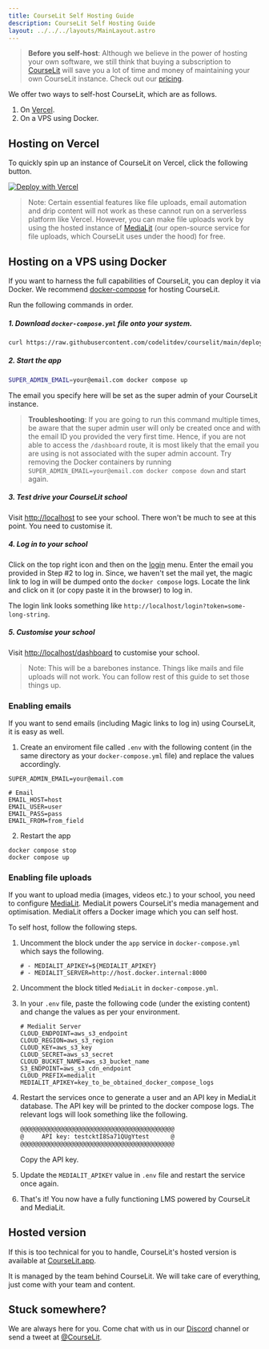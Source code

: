 ```yaml
---
title: CourseLit Self Hosting Guide
description: CourseLit Self Hosting Guide
layout: ../../../layouts/MainLayout.astro
---
```


> **Before you self-host**: Although we believe in the power of hosting your own software, we still think that buying a subscription to [CourseLit](https://courselit.app) will save you a lot of time and money of maintaining your own CourseLit instance. Check out our [pricing](https://courselit.app/#pricing).

We offer two ways to self-host CourseLit, which are as follows.

1. On [Vercel](https://vercel.com).
2. On a VPS using Docker.

## Hosting on Vercel

To quickly spin up an instance of CourseLit on Vercel, click the following button.

[![Deploy with Vercel](https://vercel.com/button)](https://vercel.com/new/clone?repository-url=https%3A%2F%2Fgithub.com%2Fcodelitdev%2Fcourselit&env=DB_CONNECTION_STRING,AUTH_SECRET,SUPER_ADMIN_EMAIL,EMAIL_USER,EMAIL_PASS,EMAIL_HOST,EMAIL_FROM&envDescription=Configuration%20for%20your%20app&project-name=courselit&root-directory=apps%2Fweb&build-command=cd+..%2F+%26%26+NODE_OPTIONS%3D--openssl-legacy-provider+yarn+build)

> Note: Certain essential features like file uploads, email automation and drip content will not work as these cannot run on a serverless platform like Vercel. However, you can make file uploads work by using the hosted instance of [MediaLit](https://medialit.cloud) (our open-source service for file uploads, which CourseLit uses under the hood) for free.

## Hosting on a VPS using Docker

If you want to harness the full capabilities of CourseLit, you can deploy it via Docker. We recommend [docker-compose](https://docs.docker.com/compose/) for hosting CourseLit.

Run the following commands in order.

##### 1. Download `docker-compose.yml` file onto your system.

```sh
curl https://raw.githubusercontent.com/codelitdev/courselit/main/deployment/docker/docker-compose.yml --output docker-compose.yml --silent
```

##### 2. Start the app

```sh
SUPER_ADMIN_EMAIL=your@email.com docker compose up
```

The email you specify here will be set as the super admin of your CourseLit instance.

> **Troubleshooting**: If you are going to run this command multiple times, be aware that the super admin user will only be created once and with the email ID you provided the very first time. Hence, if you are not able to access the `/dashboard` route, it is most likely that the email you are using is not associated with the super admin account. Try removing the Docker containers by running `SUPER_ADMIN_EMAIL=your@email.com docker compose down` and start again.

##### 3. Test drive your CourseLit school

Visit [http://localhost](http://localhost) to see your school. There won't be much to see at this point. You need to customise it.

##### 4. Log in to your school

Click on the top right icon and then on the [login](http://localhost/login) menu. Enter the email you provided in Step #2 to log in. Since, we haven't set the mail yet, the magic link to log in will be dumped onto the `docker compose` logs. Locate the link and click on it (or copy paste it in the browser) to log in.

The login link looks something like `http://localhost/login?token=some-long-string`.

##### 5. Customise your school

Visit [http://localhost/dashboard](http://localhost/dashboard) to customise your school.

> Note: This will be a barebones instance. Things like mails and file uploads will not work. You can follow rest of this guide to set those things up.

### Enabling emails

If you want to send emails (including Magic links to log in) using CourseLit, it is easy as well.

1. Create an enviroment file called `.env` with the following content (in the same directory as your `docker-compose.yml` file) and replace the values accordingly.

```
SUPER_ADMIN_EMAIL=your@email.com

# Email
EMAIL_HOST=host
EMAIL_USER=user
EMAIL_PASS=pass
EMAIL_FROM=from_field
```

2. Restart the app

```
docker compose stop
docker compose up
```

### Enabling file uploads

If you want to upload media (images, videos etc.) to your school, you need to configure [MediaLit](https://hub.docker.com/r/codelit/medialit). MediaLit powers CourseLit's media management and optimisation. MediaLit offers a Docker image which you can self host.

To self host, follow the following steps.

1.  Uncomment the block under the `app` service in `docker-compose.yml` which says the following.

    ```
    # - MEDIALIT_APIKEY=${MEDIALIT_APIKEY}
    # - MEDIALIT_SERVER=http://host.docker.internal:8000
    ```

2.  Uncomment the block titled `MediaLit` in `docker-compose.yml`.

3.  In your `.env` file, paste the following code (under the existing content) and change the values as per your environment.

    ```
    # Medialit Server
    CLOUD_ENDPOINT=aws_s3_endpoint
    CLOUD_REGION=aws_s3_region
    CLOUD_KEY=aws_s3_key
    CLOUD_SECRET=aws_s3_secret
    CLOUD_BUCKET_NAME=aws_s3_bucket_name
    S3_ENDPOINT=aws_s3_cdn_endpoint
    CLOUD_PREFIX=medialit
    MEDIALIT_APIKEY=key_to_be_obtained_docker_compose_logs
    ```

4.  Restart the services once to generate a user and an API key in MediaLit database. The API key
    will be printed to the docker compose logs. The relevant logs will look something like the following.

    ```sh
    @@@@@@@@@@@@@@@@@@@@@@@@@@@@@@@@@@@@@@@@@@@
    @     API key: testcktI8Sa71QUgYtest      @
    @@@@@@@@@@@@@@@@@@@@@@@@@@@@@@@@@@@@@@@@@@@
    ```

    Copy the API key.

5.  Update the `MEDIALIT_APIKEY` value in `.env` file and restart the service once again.

6.  That's it! You now have a fully functioning LMS powered by CourseLit and MediaLit.

## Hosted version

If this is too technical for you to handle, CourseLit's hosted version is available at [CourseLit.app](https://courselit.app).

It is managed by the team behind CourseLit. We will take care of everything, just come with your team and content.

## Stuck somewhere?

We are always here for you. Come chat with us in our <a href="https://discord.com/invite/GR4bQsN" target="_blank">Discord</a> channel or send a tweet at <a href="https://twitter.com/courselit" target="_blank">@CourseLit</a>.
